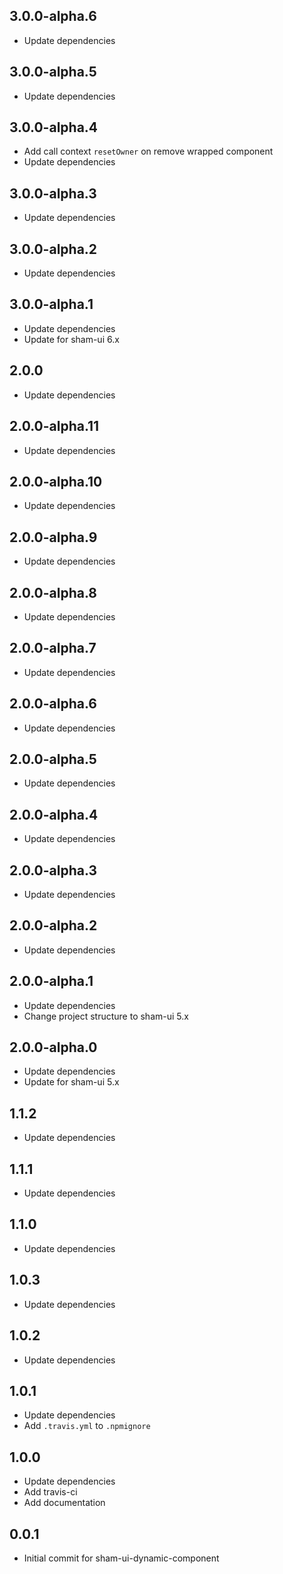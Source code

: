 ## 3.0.0-alpha.6
* Update dependencies

## 3.0.0-alpha.5
* Update dependencies

## 3.0.0-alpha.4
* Add call context `resetOwner` on remove wrapped component
* Update dependencies

## 3.0.0-alpha.3
* Update dependencies

## 3.0.0-alpha.2
* Update dependencies

## 3.0.0-alpha.1
* Update dependencies
* Update for sham-ui 6.x

## 2.0.0
* Update dependencies

## 2.0.0-alpha.11
* Update dependencies

## 2.0.0-alpha.10
* Update dependencies

## 2.0.0-alpha.9
* Update dependencies

## 2.0.0-alpha.8
* Update dependencies


## 2.0.0-alpha.7
* Update dependencies

## 2.0.0-alpha.6
* Update dependencies

## 2.0.0-alpha.5
* Update dependencies

## 2.0.0-alpha.4
* Update dependencies

## 2.0.0-alpha.3
* Update dependencies

## 2.0.0-alpha.2
* Update dependencies

## 2.0.0-alpha.1
* Update dependencies
* Change project structure to sham-ui 5.x

## 2.0.0-alpha.0
* Update dependencies
* Update for sham-ui 5.x

## 1.1.2
* Update dependencies

## 1.1.1
* Update dependencies

## 1.1.0
* Update dependencies

## 1.0.3
* Update dependencies

## 1.0.2
* Update dependencies

## 1.0.1
* Update dependencies
* Add `.travis.yml` to `.npmignore`

## 1.0.0
* Update dependencies
* Add travis-ci
* Add documentation

## 0.0.1 
* Initial commit for sham-ui-dynamic-component
